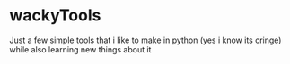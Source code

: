 # wackyTools
Just a few simple tools that i like to make in python (yes i know its cringe) while also learning new things about it
